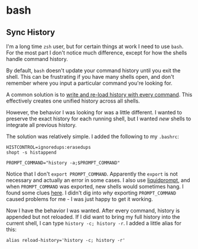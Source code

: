 # bash
## Sync History

I'm a long time `zsh` user, but for certain things at work I need to use `bash`. For the most part I don't notice much difference, except for how the shells handle command history.

By default, `bash` doesn't update your command history until you exit the shell. This can be frustrating if you have many shells open, and don't remember where you input a particular command you're looking for.

A common solution is to [write and re-load history with every command](https://unix.stackexchange.com/a/18443). This effectively creates one unified history across all shells. 

However, the behavior I was looking for was a little different. I wanted to preserve the exact history for each running shell, but I wanted _new_ shells to integrate all previous history.

The solution was relatively simple. I added the following to my `.bashrc`:

```
HISTCONTROL=ignoredups:erasedups
shopt -s histappend

PROMPT_COMMAND="history -a;$PROMPT_COMMAND"
```

Notice that I don't `export PROMPT_COMMAND`. Apparently the `export` is not necessary and actually an error in some cases. I also use [liquidprompt](https://github.com/nojhan/liquidprompt), and when `PROMPT_COMMAND` was exported, new shells would sometimes hang. I found some clues [here](https://github.com/nojhan/liquidprompt/issues/352). I didn't dig into _why_ exporting `PROMPT_COMMAND` caused problems for me - I was just happy to get it working.

Now I have the behavior I was wanted. After every command, history is appended but not reloaded. If I did want to bring my full history into the current shell, I can type `history -c; history -r`. I added a little alias for this:

```
alias reload-history='history -c; history -r'
```
